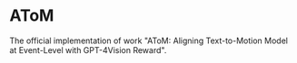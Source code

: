 # AToM
The official implementation of work "AToM: Aligning Text-to-Motion Model at Event-Level with GPT-4Vision Reward".
